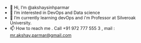 - 👋 Hi, I’m @akshaysinhparmar
- 👀 I’m interested in DevOps and Data science
- 🌱 I’m currently learning devOps and i'm Professor at Silveroak University.
- 📫 How to reach me . Call +91 972 777 555 3 , mail : mr.akshay.parmar@gmail.com

<!---
akshaysinhparmar/akshaysinhparmar is a ✨ special ✨ repository because its `README.md` (this file) appears on your GitHub profile.
You can click the Preview link to take a look at your changes.
--->
